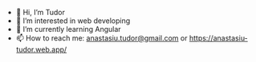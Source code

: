 - 👋 Hi, I’m Tudor
- 👀 I’m interested in web developing
- 🌱 I’m currently learning Angular
- 📫 How to reach me: anastasiu.tudor@gmail.com or https://anastasiu-tudor.web.app/

<!---
tudor1997/tudor1997 is a ✨ special ✨ repository because its `README.md` (this file) appears on your GitHub profile.
You can click the Preview link to take a look at your changes.
--->
